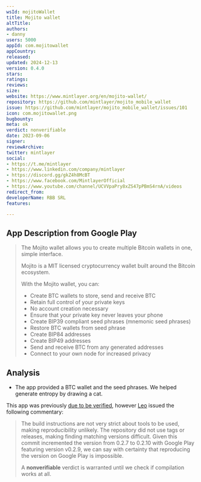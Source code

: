 ```yaml
---
wsId: mojitoWallet
title: Mojito wallet
altTitle: 
authors:
- danny
users: 5000
appId: com.mojitowallet
appCountry: 
released: 
updated: 2024-12-13
version: 0.4.0
stars: 
ratings: 
reviews: 
size: 
website: https://www.mintlayer.org/en/mojito-wallet/
repository: https://github.com/mintlayer/mojito_mobile_wallet
issue: https://github.com/mintlayer/mojito_mobile_wallet/issues/101
icon: com.mojitowallet.png
bugbounty: 
meta: ok
verdict: nonverifiable
date: 2023-09-06
signer: 
reviewArchive: 
twitter: mintlayer
social:
- https://t.me/mintlayer
- https://www.linkedin.com/company/mintlayer
- https://discord.gg/gkZ4h8McBT
- https://www.facebook.com/MintlayerOfficial
- https://www.youtube.com/channel/UCVVpaPry8xZS47pPBmS4rnA/videos
redirect_from: 
developerName: RBB SRL
features: 

---
```


## App Description from Google Play

> The Mojito wallet allows you to create multiple Bitcoin wallets in one, simple interface.
>
> Mojito is a MIT licensed cryptocurrency wallet built around the Bitcoin ecosystem.
> 
> With the Mojito wallet, you can:
>
> - Create BTC wallets to store, send and receive BTC
> - Retain full control of your private keys
> - No account creation necessary
> - Ensure that your private key never leaves your phone
> - Create BIP39 compliant seed phrases (mnemonic seed phrases)
> - Restore BTC wallets from seed phrase
> - Create BIP84 addresses
> - Create BIP49 addresses
> - Send and receive BTC from any generated addresses
> - Connect to your own node for increased privacy

## Analysis 

- The app provided a BTC wallet and the seed phrases. We helped generate entropy by drawing a cat. 

This app was previously [due to be verified](https://gitlab.com/walletscrutiny/walletScrutinyCom/-/issues/502), however [Leo](../authors/leo) issued the following commentary:

  > The build instructions are not very strict about tools to be used, making reproducibility unlikely. The repository did not use tags or releases, making finding matching versions difficult. Given this commit incremented the version from 0.2.7 to 0.2.10 with Google Play featuring version v0.2.9, we can say with certainty that reproducing the version on Google Play is impossible.
  >
  > A **nonverifiable** verdict is warranted until we check if compilation works at all.
